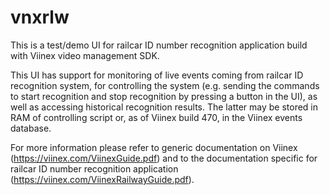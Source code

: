 # vnxrlw

This is a test/demo UI for railcar ID number recognition application build with Viinex video management SDK.

This UI has support for monitoring of live events coming from railcar ID recognition system, for controlling the system (e.g. sending the commands to start recognition and stop recognition by pressing a button in the UI), as well as accessing historical recognition results. The latter may be stored in RAM of controlling script or, as of Viinex build 470, in the Viinex events database.

For more information please refer to generic documentation on Viinex (https://viinex.com/ViinexGuide.pdf) and to the documentation specific for railcar ID number recognition application (https://viinex.com/ViinexRailwayGuide.pdf).
